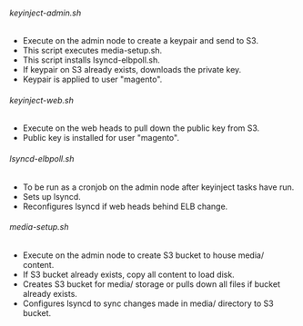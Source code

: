 ###### keyinject-admin.sh
* Execute on the admin node to create a keypair and send to S3.
* This script executes media-setup.sh.
* This script installs lsyncd-elbpoll.sh.
* If keypair on S3 already exists, downloads the private key.
* Keypair is applied to user "magento".

###### keyinject-web.sh
* Execute on the web heads to pull down the public key from S3.
* Public key is installed for user "magento".

###### lsyncd-elbpoll.sh
* To be run as a cronjob on the admin node after keyinject tasks have run.
* Sets up lsyncd.
* Reconfigures lsyncd if web heads behind ELB change.

###### media-setup.sh
* Execute on the admin node to create S3 bucket to house media/ content.
* If S3 bucket already exists, copy all content to load disk.
* Creates S3 bucket for media/ storage or pulls down all files if bucket already exists.
* Configures lsyncd to sync changes made in media/ directory to S3 bucket.
